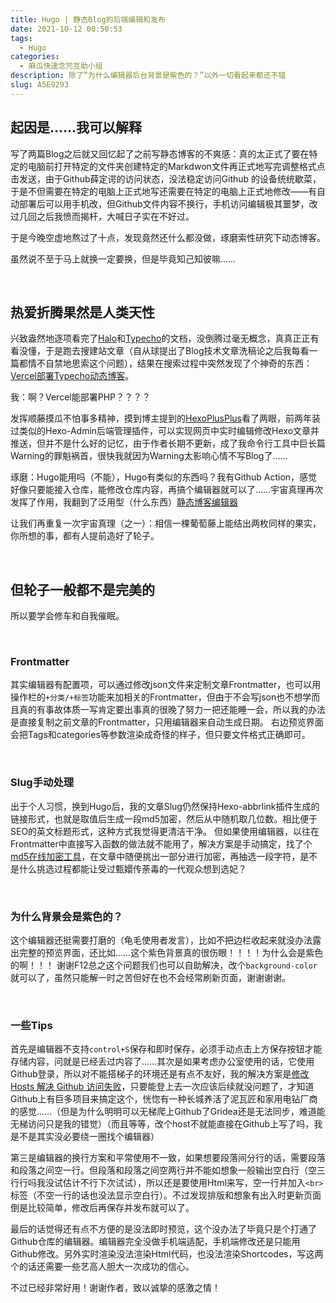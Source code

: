 ```yaml
---
title: Hugo | 静态Blog的后端编辑和发布
date: 2021-10-12 00:50:53
tags:
  - Hugo
categories:
  - 麻瓜快速念咒互助小组
description: 除了“为什么编辑器后台背景是紫色的？”以外一切看起来都还不错
slug: A5E9293
---
```


## 起因是……我可以解释
写了两篇Blog之后就又回忆起了之前写静态博客的不爽感：真的太正式了要在特定的电脑前打开特定的文件夹创建特定的Markdwon文件再正式地写完调整格式点击发送，由于Github薛定谔的访问状态，没法稳定访问Github 的设备统统歇菜，于是不但需要在特定的电脑上正式地写还需要在特定的电脑上正式地修改——有自动部署后可以用手机改，但Github文件内容不换行，手机访问编辑极其噩梦，改过几回之后我愤而揭杆，大喊日子实在不好过。

于是今晚空虚地熬过了十点，发现竟然还什么都没做，琢磨索性研究下动态博客。

虽然说不至于马上就换一定要换，但是毕竟知己知彼嘛……

<br>


## 热爱折腾果然是人类天性
兴致盎然地逐项看完了[Halo](https://halo.run/)和[Typecho](https://typecho.org/)的文档，没倒腾过毫无概念，真真正正有看没懂，于是跑去搜建站文章（自从球提出了Blog技术文章洗稿论之后我每看一篇都情不自禁地思索这个问题），结果在搜索过程中突然发现了个神奇的东西：[Vercel部署Typecho动态博客](https://blog.imlete.cn/article/Vercel-Deploy-Typecho.html)。

我：啊？Vercel能部署PHP？？？？

发挥顺藤摸瓜不怕事多精神，摸到博主提到的[HexoPlusPlus](https://hexoplusplus.js.org/)看了两眼，前两年装过类似的Hexo-Admin后端管理插件，可以实现网页中实时编辑修改Hexo文章并推送，但并不是什么好的记忆，由于作者长期不更新，成了我命令行工具中巨长篇Warning的罪魁祸首，很快我就因为Warning太影响心情不写Blog了……

琢磨：Hugo能用吗（不能），Hugo有类似的东西吗？我有Github Action，感觉好像只要能接入仓库，能修改仓库内容，再搞个编辑器就可以了……宇宙真理再次发挥了作用，我翻到了泛用型（什么东西）[静态博客编辑器](https://jingtaiboke.com/)

让我们再重复一次宇宙真理（之一）：相信一棵葡萄藤上能结出两枚同样的果实，你所想的事，都有人提前造好了轮子。

<br/>


## 但轮子一般都不是完美的
所以要学会修车和自我催眠。

<br>

### Frontmatter
其实编辑器有配置项，可以通过修改json文件来定制文章Frontmatter，也可以用操作栏的`+分类/+标签`功能来加相关的Frontmatter，但由于<span class="shady">不会写json也不想学而且真的有事故体质一写肯定要出事真的很晚了努力一把还能睡一会</span>，所以我的办法是直接复制之前文章的Frontmatter，只用编辑器来自动生成日期。
右边预览界面会把Tags和categories等参数渲染成奇怪的样子，但只要文件格式正确即可。

<br>


### Slug手动处理
出于个人习惯，换到Hugo后，我的文章Slug仍然保持Hexo-abbrlink插件生成的链接形式，也就是取值后生成一段md5加密，然后从中随机取几位数。相比便于SEO的英文标题形式，这种方式我觉得更清洁干净。
但如果使用编辑器，以往在Frontmatter中直接写入函数的做法就不能用了，解决方案是手动搞定，找了个[md5在线加密工具](https://tool.chinaz.com/tools/md5.aspx)，在文章中随便挑出一部分进行加密，再抽选一段字符，是不是什么挑选过程都能让受过甄嬛传荼毒的一代观众想到选妃？

<br>

### 为什么背景会是紫色的？
这个编辑器还挺需要打磨的（龟毛使用者发言），比如不把边栏收起来就没办法露出完整的预览界面，还比如……这个紫色背景真的很伤眼！！！！为什么会是紫色的啊！！！
谢谢F12总之这个问题我们也可以自助解决，改个`background-color`就可以了，虽然只能解一时之苦但好在也不会经常刷新页面，谢谢谢谢。

<br>

### 一些Tips
首先是编辑器不支持`control+S`保存和即时保存，必须手动点击上方保存按钮才能存储内容，问就是已经丢过内容了……其次是如果考虑办公室使用的话，它使用Github登录，所以对不能搭梯子的环境还是有点不友好，我的解决方案是[修改 Hosts 解决 Github 访问失败](https://zhuanlan.zhihu.com/p/107334179)，只要能登上去一次应该后续就没问题了，才知道Github上有巨多项目来搞定这个，恍惚有一种长城养活了泥瓦匠和家用电钻厂商的感觉……（但是为什么明明可以无梯爬上Github了Gridea还是无法同步，难道能无梯访问只是我的错觉）（而且等等，改个host不就能直接在Github上写了吗，我是不是其实没必要绕一圈找个编辑器）

第三是编辑器的换行方案和平常使用不一致，如果想要段落间分行的话，需要段落和段落之间空一行。但段落和段落之间空两行并不能如想象一般输出空白行（空三行行吗我没试估计不行下次试试），所以还是要使用Html来写，空一行并加入`<br>`标签（不空一行的话也没法显示空白行）。不过发现排版和想象有出入时更新页面倒是比较简单，修改后再保存并发布就可以了。

最后的话觉得还有点不方便的是没法即时预览，这个没办法了毕竟只是个打通了Github仓库的编辑器。编辑器完全没做手机端适配，手机端修改还是只能用Github修改。另外实时渲染没法渲染Html代码，也没法渲染Shortcodes，写这两个的话还需要一些艺高人胆大一次成功的信心。

不过已经非常好用！谢谢作者，致以诚挚的感激之情！

<br>

